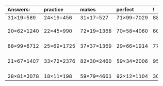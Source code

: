 | Answers: | practice | makes | perfect | ! |
| :--- | :--- | :--- | :--- | :--- |
| 31×19=589 | 24×19=456 | 31×17=527 | 71×99=7029 | 88×24=2112 | 
|   |   |   |   |   | 
|   |   |   |   |   | 
|   |   |   |   |   | 
| 20×62=1240 | 22×45=990 | 72×19=1368 | 70×58=4060 | 60×12=720 | 
|   |   |   |   |   | 
|   |   |   |   |   | 
|   |   |   |   |   | 
|   |   |   |   |   | 
| 88×99=8712 | 25×69=1725 | 37×37=1369 | 29×66=1914 | 77×62=4774 | 
|   |   |   |   |   | 
|   |   |   |   |   | 
|   |   |   |   |   | 
|   |   |   |   |   | 
| 21×67=1407 | 33×72=2376 | 82×30=2460 | 59×34=2006 | 95×83=7885 | 
|   |   |   |   |   | 
|   |   |   |   |   | 
|   |   |   |   |   | 
|   |   |   |   |   | 
| 38×81=3078 | 18×11=198 | 59×79=4661 | 92×12=1104 | 30×55=1650 | 
